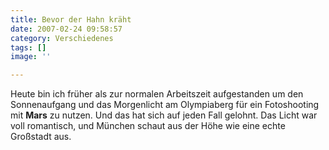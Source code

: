 ```yaml
---
title: Bevor der Hahn kräht
date: 2007-02-24 09:58:57
category: Verschiedenes
tags: []
image: ''

---
```


Heute bin ich früher als zur normalen Arbeitszeit aufgestanden um den Sonnenaufgang und das Morgenlicht am Olympiaberg für ein Fotoshooting mit **Mars** zu nutzen. Und das hat sich auf jeden Fall gelohnt. Das Licht war voll romantisch, und München schaut aus der Höhe wie eine echte Großstadt aus.
